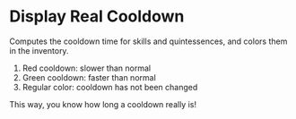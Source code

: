 # Display Real Cooldown

Computes the cooldown time for skills and quintessences, and colors them in the inventory.

1. Red cooldown: slower than normal
2. Green cooldown: faster than normal
3. Regular color: cooldown has not been changed

This way, you know how long a cooldown really is!
